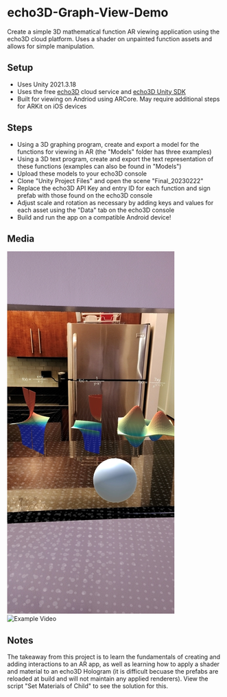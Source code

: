 # echo3D-Graph-View-Demo
 
Create a simple 3D mathematical function AR viewing application using the echo3D cloud platform. Uses a shader on unpainted function assets and allows for simple manipulation.

## Setup
* Uses Unity 2021.3.18
* Uses the free [echo3D](https://console.echo3D.co/#/auth/register) cloud service and [echo3D Unity SDK](https://medium.com/r/?url=https%3A%2F%2Fdocs.echo3d.co%2Funity%2Finstallation)
* Built for viewing on Andriod using ARCore. May require additional steps for ARKit on iOS devices

## Steps
* Using a 3D graphing program, create and export a model for the functions for viewing in AR (the "Models" folder has three examples)
* Using a 3D text program, create and export the text representation of these functions (examples can also be found in "Models")
* Upload these models to your echo3D console
* Clone "Unity Project Files" and open the scene "Final_20230222"
* Replace the echo3D API Key and entry ID for each function and sign prefab with those found on the echo3D console
* Adjust scale and rotation as necessary by adding keys and values for each asset using the "Data" tab on the echo3D console
* Build and run the app on a compatible Android device!

## Media
![Example Image](/Example%20Media/imageDemo.jpg)
![Example Video](/Example%20Media/recordingDemo.gif)

## Notes

The takeaway from this project is to learn the fundamentals of creating and adding interactions to an AR app, as well as learning how to apply a shader and material to an echo3D Hologram (it is difficult becuase the prefabs are reloaded at build and will not maintain any applied renderers). View the script "Set Materials of Child" to see the solution for this.  